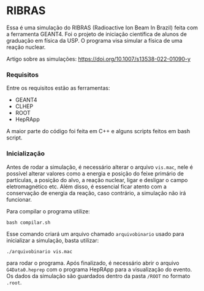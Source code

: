 # RIBRAS

Essa é uma simulação do RIBRAS (Radioactive Ion Beam In Brazil) feita com a ferramenta GEANT4. Foi o projeto de iniciação científica de alunos de graduação em física da USP. O programa visa simular a física de uma reação nuclear.

Artigo sobre as simulações: https://doi.org/10.1007/s13538-022-01090-y

### Requisitos

Entre os requisitos estão as ferramentas:

* GEANT4 
* CLHEP
* ROOT 
* HepRApp

A maior parte do código foi feita em C++ e alguns scripts feitos em bash script.

### Inicialização

Antes de rodar a simulação, é necessário alterar o arquivo `vis.mac`, nele é possível alterar valores como a energia e posição do feixe primário de partículas, a posição do alvo, a reação nuclear, ligar e desligar o campo eletromagnético etc. Além disso, é essencial ficar atento com a conservação de energia da reação, caso contrário, a simulação não irá funcionar.

Para compilar o programa utilize:

```
bash compilar.sh
```

Esse comando criará um arquivo chamado `arquivobinario` usado para inicializar a simulação, basta utilizar:

```
./arquivobinario vis.mac
```

para rodar o programa. Após finalizado, é necessário abrir o arquivo `G4Data0.heprep` com o programa HepRApp para a visualização do evento. Os dados da simulação são guardados dentro da pasta `/ROOT` no formato `.root`.



